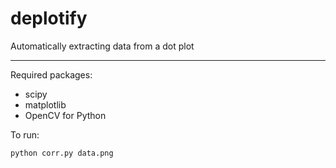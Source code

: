 deplotify
=========

Automatically extracting data from a dot plot

----

Required packages:

- scipy
- matplotlib
- OpenCV for Python

To run:

  <code>python corr.py data.png</code>

